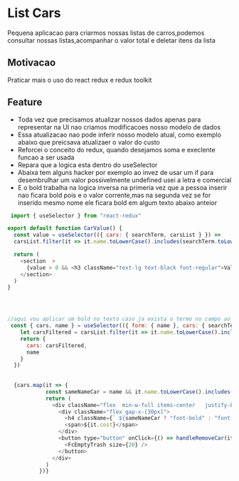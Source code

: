 # List Cars
Pequena aplicacao para criarmos nossas listas de carros,podemos consultar nossas listas,acompanhar o valor total e deletar itens da lista

## Motivacao
Praticar mais o uso do react redux e redux toolkit


## Feature
- Toda vez que precisamos atualizar nossos dados apenas para representar na UI nao criamos modificacoes nosso modelo de dados
- Essa atualizacao nao pode inferir nosso modelo atual, como exemplo abaixo que preicsava atualizaer o valor do custo
- Reforcei o conceito do redux, quando desejamos soma e execlente funcao a ser usada
- Repara que a logica esta dentro do useSelector
- Abaixa tem alguns hacker por exemplo ao invez de usar um if para desembrulhar um valor possivelmente undefined usei a letra e comercial
- E o bold trabalha na logica inversa na primeria vez que a pessoa inserir nao ficara bold pois e o valor corrente,mas na segunda vez se for inserido mesmo nome ele ficara bold em algum texto abaixo anteior

```javascript
 import { useSelector } from "react-redux"

export default function CarValue() {
  const value = useSelector(({ cars: { searchTerm, carsList } }) => 
  carsList.filter(it => it.name.toLowerCase().includes(searchTerm.toLowerCase())).reduce((acc, car) => acc + car.cost, 0))

  return (
    <section  >
      {value > 0 && <h3 className="text-lg text-black font-regular">Value total: R${value}</h3>}
    </section>
  )
}




//aqui vou aplicar um bold no texto caso ja exista o termo no campo ao inserir o veiculo
 const { cars, name } = useSelector(({ form: { name }, cars: { searchTerm, carsList } }) => {
    let carsFiltered = carsList.filter(it => it.name.toLowerCase().includes(searchTerm.toLowerCase()))
    return {
      cars: carsFiltered,
      name
    }
  })
  
  
  {cars.map(it => {
            const sameNameCar = name && it.name.toLowerCase().includes(name.toLowerCase())
            return (
              <div className="flex  min-w-full items-center   justify-between" key={it.id}>
                <div className="flex gap-x-[30px]">
                  <h4 className={` ${sameNameCar ? "font-bold" : "font-medium"} text-gray-900`}  >{it.name}</h4>
                  <span>${it.cost}</span>
                </div>
                <button type="button" onClick={() => handleRemoveCar(it)} className="hover:opacity-[0.7] bg-transparent" >
                  <FcEmptyTrash size={20} />
                </button>
              </div>
            )
          })} 
  
  
  
```



